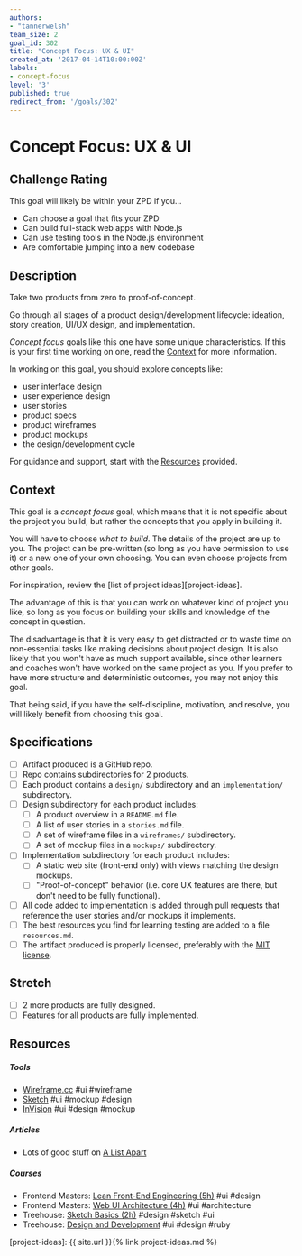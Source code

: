 ```yaml
---
authors:
- "tannerwelsh"
team_size: 2
goal_id: 302
title: "Concept Focus: UX & UI"
created_at: '2017-04-14T10:00:00Z'
labels:
- concept-focus
level: '3'
published: true
redirect_from: '/goals/302'
---
```


# Concept Focus: UX & UI

## Challenge Rating

This goal will likely be within your ZPD if you...

- Can choose a goal that fits your ZPD
- Can build full-stack web apps with Node.js
- Can use testing tools in the Node.js environment
- Are comfortable jumping into a new codebase

## Description

Take two products from zero to proof-of-concept.

Go through all stages of a product design/development lifecycle: ideation, story creation, UI/UX design, and implementation.

_Concept focus_ goals like this one have some unique characteristics. If this is your first time working on one, read the [Context](#context) for more information.

In working on this goal, you should explore concepts like:

- user interface design
- user experience design
- user stories
- product specs
- product wireframes
- product mockups
- the design/development cycle

For guidance and support, start with the [Resources](#resources) provided.

## Context

This goal is a _concept focus_ goal, which means that it is not specific about the project you build, but rather the concepts that you apply in building it.

You will have to choose _what to build_. The details of the project are up to you. The project can be pre-written (so long as you have permission to use it) or a new one of your own choosing. You can even choose projects from other goals.

For inspiration, review the [list of project ideas][project-ideas].

The advantage of this is that you can work on whatever kind of project you like, so long as you focus on building your skills and knowledge of the concept in question.

The disadvantage is that it is very easy to get distracted or to waste time on non-essential tasks like making decisions about project design. It is also likely that you won't have as much support available, since other learners and coaches won't have worked on the same project as you. If you prefer to have more structure and deterministic outcomes, you may not enjoy this goal.

That being said, if you have the self-discipline, motivation, and resolve, you will likely benefit from choosing this goal.

## Specifications

- [ ] Artifact produced is a GitHub repo.
- [ ] Repo contains subdirectories for 2 products.
- [ ] Each product contains a `design/` subdirectory and an `implementation/` subdirectory.
- [ ] Design subdirectory for each product includes:
  - [ ] A product overview in a `README.md` file.
  - [ ] A list of user stories in a `stories.md` file.
  - [ ] A set of wireframe files in a `wireframes/` subdirectory.
  - [ ] A set of mockup files in a `mockups/` subdirectory.
- [ ] Implementation subdirectory for each product includes:
  - [ ] A static web site (front-end only) with views matching the design mockups.
  - [ ] "Proof-of-concept" behavior (i.e. core UX features are there, but don't need to be fully functional).
- [ ] All code added to implementation is added through pull requests that reference the user stories and/or mockups it implements.
- [ ] The best resources you find for learning testing are added to a file `resources.md`.
- [ ] The artifact produced is properly licensed, preferably with the [MIT license][mit-license].

## Stretch

- [ ] 2 more products are fully designed.
- [ ] Features for all products are fully implemented.

## Resources

##### Tools

- [Wireframe.cc](https://wireframe.cc/) #ui #wireframe
- [Sketch](https://www.sketchapp.com/) #ui #mockup #design
- [InVision](https://www.invisionapp.com/) #ui #design #mockup

##### Articles

- Lots of good stuff on [A List Apart](https://alistapart.com/)

##### Courses

- Frontend Masters: [Lean Front-End Engineering (5h)](https://frontendmasters.com/courses/lean-front-end-engineering/) #ui #design
- Frontend Masters: [Web UI Architecture (4h)](https://frontendmasters.com/courses/web-ui-architecture/) #ui #architecture
- Treehouse: [Sketch Basics (2h)](https://teamtreehouse.com/library/sketch-basics) #design #sketch #ui
- Treehouse: [Design and Development](https://teamtreehouse.com/library/design-and-development) #ui #design #ruby

[mit-license]: https://opensource.org/licenses/MIT
[project-ideas]: {{ site.url }}{% link project-ideas.md %}
